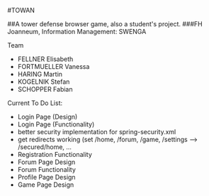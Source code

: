 #TOWAN

##A tower defense browser game, also a student's project.
###FH Joanneum, Information Management: SWENGA

Team
 - FELLNER Elisabeth
 - FORTMUELLER Vanessa
 - HARING Martin
 - KOGELNIK Stefan
 - SCHOPPER Fabian

Current To Do List:
 - Login Page (Design)
 - Login Page (Functionality)
 - better security implementation for spring-security.xml
 - get redirects working (set /home, /forum, /game, /settings --> /secured/home, ...
 - Registration Functionality
 - Forum Page Design
 - Forum Functionality
 - Profile Page Design
 - Game Page Design
